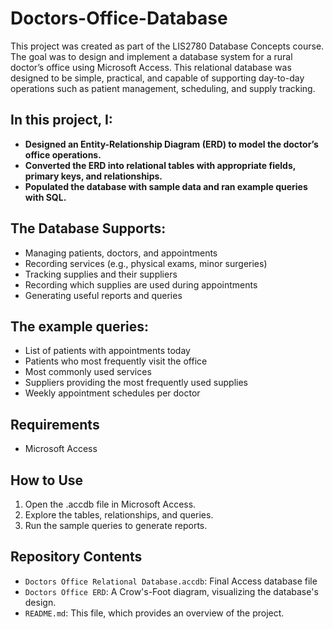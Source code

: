 # Doctors-Office-Database
This project was created as part of the LIS2780 Database Concepts course. The goal was to design and implement a database system for a rural doctor’s office using Microsoft Access. This relational database was designed to be simple, practical, and capable of supporting day-to-day operations such as patient management, scheduling, and supply tracking. 

## In this project, I: 

- **Designed an Entity-Relationship Diagram (ERD) to model the doctor’s office operations.**
- **Converted the ERD into relational tables with appropriate fields, primary keys, and relationships.**
- **Populated the database with sample data and ran example queries with SQL.**

## The Database Supports:

- Managing patients, doctors, and appointments
- Recording services (e.g., physical exams, minor surgeries)
- Tracking supplies and their suppliers
- Recording which supplies are used during appointments
- Generating useful reports and queries

## The example queries: 
- List of patients with appointments today
- Patients who most frequently visit the office
- Most commonly used services
- Suppliers providing the most frequently used supplies
- Weekly appointment schedules per doctor

## Requirements
- Microsoft Access

## How to Use
1. Open the .accdb file in Microsoft Access.
2. Explore the tables, relationships, and queries.
3. Run the sample queries to generate reports.

## Repository Contents
- `Doctors Office Relational Database.accdb`: Final Access database file
- `Doctors Office ERD`: A Crow's-Foot diagram, visualizing the database's design.
- `README.md`: This file, which provides an overview of the project.
